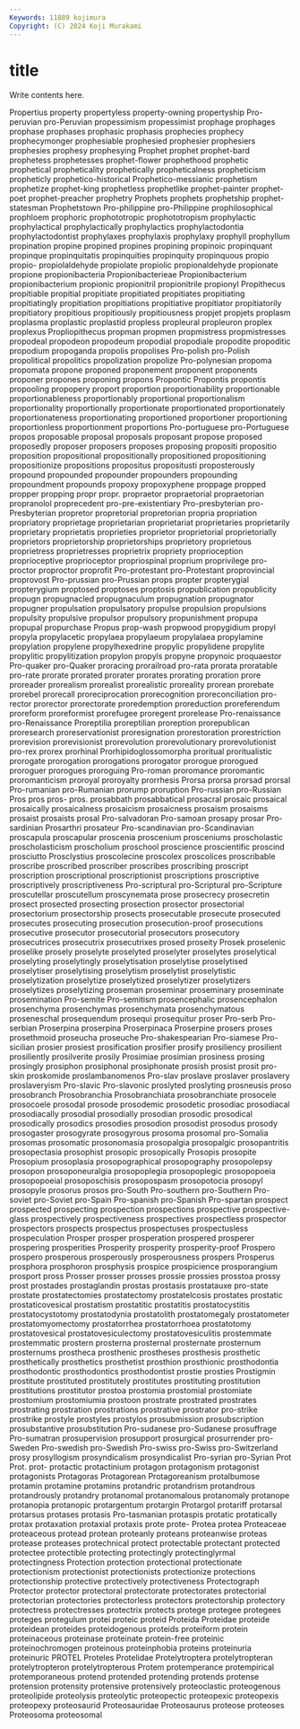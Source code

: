```yaml
---
Keywords: 11889 kojimura
Copyright: (C) 2024 Koji Murakami
---
```


# title

Write contents here.



Propertius property propertyless
property-owning propertyship Pro-peruvian pro-Peruvian propessimism propessimist prophage prophages prophase prophases
prophasic prophasis prophecies prophecy prophecymonger prophesiable prophesied prophesier prophesiers prophesies
prophesy prophesying Prophet prophet prophet-bard prophetess prophetesses prophet-flower prophethood prophetic
prophetical propheticality prophetically propheticalness propheticism propheticly prophetico-historical Prophetico-messianic prophetism prophetize
prophet-king prophetless prophetlike prophet-painter prophet-poet prophet-preacher prophetry Prophets prophets prophetship
prophet-statesman Prophetstown Pro-philippine pro-Philippine prophilosophical prophloem prophoric prophototropic prophototropism prophylactic
prophylactical prophylactically prophylactics prophylactodontia prophylactodontist prophylaxes prophylaxis prophylaxy prophyll prophyllum
propination propine propined propines propining propinoic propinquant propinque propinquitatis propinquities
propinquity propinquous propio propio- propiolaldehyde propiolate propiolic propionaldehyde propionate propione
propionibacteria Propionibacterieae Propionibacterium propionibacterium propionic propionitril propionitrile propionyl Propithecus propitiable
propitial propitiate propitiated propitiates propitiating propitiatingly propitiation propitiations propitiative propitiator
propitiatorily propitiatory propitious propitiously propitiousness propjet propjets proplasm proplasma proplastic
proplastid propless propleural propleuron proplex proplexus Propliopithecus propman propmen propmistress
propmistresses propodeal propodeon propodeum propodial propodiale propodite propoditic propodium propoganda
propolis propolises Pro-polish pro-Polish propolitical propolitics propolization propolize Pro-polynesian propoma
propomata propone proponed proponement proponent proponents proponer propones proponing propons
Propontic Propontis propontis propooling propopery proport proportion proportionability proportionable proportionableness
proportionably proportional proportionalism proportionality proportionally proportionate proportionated proportionately proportionateness proportionating
proportioned proportioner proportioning proportionless proportionment proportions Pro-portuguese pro-Portuguese propos proposable
proposal proposals proposant propose proposed proposedly proposer proposers proposes proposing
propositi propositio proposition propositional propositionally propositioned propositioning propositionize propositions propositus
propositusti proposterously propound propounded propounder propounders propounding propoundment propounds propoxy
propoxyphene proppage propped propper propping propr propr. propraetor propraetorial propraetorian
propranolol proprecedent pro-pre-existentiary Pro-presbyterian pro-Presbyterian propretor propretorial propretorian propria propriation
propriatory proprietage proprietarian proprietariat proprietaries proprietarily proprietary proprietatis proprieties proprietor
proprietorial proprietorially proprietors proprietorship proprietorships proprietory proprietous proprietress proprietresses proprietrix
propriety proprioception proprioceptive proprioceptor propriospinal proprium proprivilege pro-proctor proproctor proprofit
Pro-protestant pro-Protestant proprovincial proprovost Pro-prussian pro-Prussian props propter propterygial propterygium
proptosed proptoses proptosis propublication propublicity propugn propugnacled propugnaculum propugnation propugnator
propugner propulsation propulsatory propulse propulsion propulsions propulsity propulsive propulsor propulsory
propunishment propupa propupal propurchase Propus prop-wash propwood propygidium propyl propyla
propylacetic propylaea propylaeum propylalaea propylamine propylation propylene propylhexedrine propylic propylidene
propylite propylitic propylitization propylon propyls propyne propynoic proquaestor Pro-quaker pro-Quaker
proracing prorailroad pro-rata prorata proratable pro-rate prorate prorated prorater prorates
prorating proration prore proreader prorealism prorealist prorealistic proreality prorean prorebate
prorebel prorecall proreciprocation prorecognition proreconciliation pro-rector prorector prorectorate proredemption proreduction
proreferendum proreform proreformist prorefugee proregent prorelease Pro-renaissance pro-Renaissance Proreptilia proreptilian
proreption prorepublican proresearch proreservationist proresignation prorestoration prorestriction prorevision prorevisionist prorevolution
prorevolutionary prorevolutionist pro-rex prorex prorhinal Prorhipidoglossomorpha proritual proritualistic prorogate prorogation
prorogations prorogator prorogue prorogued proroguer prorogues proroguing Pro-roman proromance proromantic
proromanticism proroyal proroyalty prorrhesis Prorsa prorsa prorsad prorsal Pro-rumanian pro-Rumanian
prorump proruption Pro-russian pro-Russian Pros pros pros- pros. prosabbath prosabbatical
prosacral prosaic prosaical prosaically prosaicalness prosaicism prosaicness prosaism prosaisms prosaist
prosaists prosal Pro-salvadoran Pro-samoan prosapy prosar Pro-sardinian Prosarthri prosateur Pro-scandinavian
pro-Scandinavian proscapula proscapular proscenia proscenium prosceniums proscholastic proscholasticism proscholium proschool
proscience proscientific proscind prosciutto Prosclystius proscolecine proscolex proscolices proscribable proscribe
proscribed proscriber proscribes proscribing proscript proscription proscriptional proscriptionist proscriptions proscriptive
proscriptively proscriptiveness Pro-scriptural pro-Scriptural pro-Scripture proscutellar proscutellum proscynemata prose prosecrecy
prosecretin prosect prosected prosecting prosection prosector prosectorial prosectorium prosectorship prosects
prosecutable prosecute prosecuted prosecutes prosecuting prosecution prosecution-proof prosecutions prosecutive prosecutor
prosecutorial prosecutors prosecutory prosecutrices prosecutrix prosecutrixes prosed proseity Prosek proselenic
proselike prosely proselyte proselyted proselyter proselytes proselytical proselyting proselytingly proselytisation
proselytise proselytised proselytiser proselytising proselytism proselytist proselytistic proselytization proselytize proselytized
proselytizer proselytizers proselytizes proselytizing proseman proseminar proseminary proseminate prosemination Pro-semite
Pro-semitism prosencephalic prosencephalon prosenchyma prosenchymas prosenchymata prosenchymatous proseneschal prosequendum prosequi
prosequitur proser Pro-serb Pro-serbian Proserpina proserpina Proserpinaca Proserpine prosers proses
prosethmoid proseucha proseuche Pro-shakespearian Pro-siamese Pro-sicilian prosier prosiest prosification prosifier
prosify prosiliency prosilient prosiliently prosilverite prosily Prosimiae prosimian prosiness prosing
prosingly prosiphon prosiphonal prosiphonate prosish prosist prosit pro-skin proskomide proslambanomenos
Pro-slav proslave proslaver proslavery proslaveryism Pro-slavic Pro-slavonic proslyted proslyting prosneusis
proso prosobranch Prosobranchia Prosobranchiata prosobranchiate prosocele prosocoele prosodal prosode prosodemic
prosodetic prosodiac prosodiacal prosodiacally prosodial prosodially prosodian prosodic prosodical prosodically
prosodics prosodies prosodion prosodist prosodus prosody prosogaster prosogyrate prosogyrous prosoma
prosomal pro-Somalia prosomas prosomatic prosonomasia prosopalgia prosopalgic prosopantritis prosopectasia prosophist
prosopic prosopically Prosopis prosopite Prosopium prosoplasia prosopographical prosopography prosopolepsy prosopon
prosoponeuralgia prosopoplegia prosopoplegic prosopopoeia prosopopoeial prosoposchisis prosopospasm prosopotocia prosopyl prosopyle
prosorus prosos pro-South Pro-southern pro-Southern Pro-soviet pro-Soviet pro-Spain Pro-spanish pro-Spanish
Pro-spartan prospect prospected prospecting prospection prospections prospective prospective-glass prospectively prospectiveness
prospectives prospectless prospector prospectors prospects prospectus prospectuses prospectusless prospeculation Prosper
prosper prosperation prospered prosperer prospering prosperities Prosperity prosperity prosperity-proof Prospero
prospero prosperous prosperously prosperousness prospers Prosperus prosphora prosphoron prosphysis prospice
prospicience prosporangium prosport pross Prosser prosser prosses prossie prossies prosstoa
prossy prost prostades prostaglandin prostas prostasis prostatauxe pro-state prostate prostatectomies
prostatectomy prostatelcosis prostates prostatic prostaticovesical prostatism prostatitic prostatitis prostatocystitis prostatocystotomy
prostatodynia prostatolith prostatomegaly prostatometer prostatomyomectomy prostatorrhea prostatorrhoea prostatotomy prostatovesical prostatovesiculectomy
prostatovesiculitis prostemmate prostemmatic prostern prosterna prosternal prosternate prosternum prosternums prostheca
prosthenic prostheses prosthesis prosthetic prosthetically prosthetics prosthetist prosthion prosthionic prosthodontia
prosthodontic prosthodontics prosthodontist prostie prosties Prostigmin prostitute prostituted prostitutely prostitutes
prostituting prostitution prostitutions prostitutor prostoa prostomia prostomial prostomiate prostomium prostomiumia
prostoon prostrate prostrated prostrates prostrating prostration prostrations prostrative prostrator pro-strike
prostrike prostyle prostyles prostylos prosubmission prosubscription prosubstantive prosubstitution Pro-sudanese pro-Sudanese
prosuffrage Pro-sumatran prosupervision prosupport prosurgical prosurrender pro-Sweden Pro-swedish pro-Swedish Pro-swiss
pro-Swiss pro-Switzerland prosy prosyllogism prosyndicalism prosyndicalist Pro-syrian pro-Syrian Prot Prot.
prot- protactic protactinium protagon protagonism protagonist protagonists Protagoras Protagorean Protagoreanism
protalbumose protamin protamine protamins protandric protandrism protandrous protandrously protandry protanomal
protanomalous protanomaly protanope protanopia protanopic protargentum protargin Protargol protariff protarsal
protarsus protases protasis Pro-tasmanian protaspis protatic protatically protax protaxation protaxial
protaxis prote prote- Protea protea Proteaceae proteaceous protead protean proteanly
proteans proteanwise proteas protease proteases protechnical protect protectable protectant protected
protectee protectible protecting protectingly protectinglyrmal protectingness Protection protection protectional protectionate
protectionism protectionist protectionists protectionize protections protectionship protective protectively protectiveness Protectograph
Protector protector protectoral protectorate protectorates protectorial protectorian protectories protectorless protectors
protectorship protectory protectress protectresses protectrix protects protege protegee protegees proteges
protegulum protei proteic proteid Proteida Proteidae proteide proteidean proteides proteidogenous
proteids proteiform protein proteinaceous proteinase proteinate protein-free proteinic proteinochromogen proteinous
proteinphobia proteins proteinuria proteinuric PROTEL Proteles Protelidae Protelytroptera protelytropteran protelytropteron
protelytropterous Protem protemperance protempirical protemporaneous protend protended protending protends protense
protension protensity protensive protensively proteoclastic proteogenous proteolipide proteolysis proteolytic proteopectic
proteopexic proteopexis proteopexy proteosaurid Proteosauridae Proteosaurus proteose proteoses Proteosoma proteosomal

